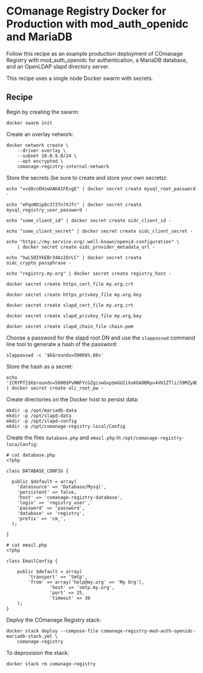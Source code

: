 <!--
COmanage Registry Docker documentation

Portions licensed to the University Corporation for Advanced Internet
Development, Inc. ("UCAID") under one or more contributor license agreements.
See the NOTICE file distributed with this work for additional information
regarding copyright ownership.

UCAID licenses this file to you under the Apache License, Version 2.0
(the "License"); you may not use this file except in compliance with the
License. You may obtain a copy of the License at:

http://www.apache.org/licenses/LICENSE-2.0

Unless required by applicable law or agreed to in writing, software
distributed under the License is distributed on an "AS IS" BASIS,
WITHOUT WARRANTIES OR CONDITIONS OF ANY KIND, either express or implied.
See the License for the specific language governing permissions and
limitations under the License.
-->

# COmanage Registry Docker for Production with mod_auth_openidc and MariaDB

Follow this recipe as an example production deployment of COmanage Registry
with mod_auth_openidc for authentication, a MariaDB database, and
an OpenLDAP slapd directory server. 

This recipe uses a single node Docker swarm with secrets.

## Recipe

Begin by creating the swarm:

```
docker swarm init
```

Create an overlay network:

```
docker network create \
    --driver overlay \
    --subnet 10.0.9.0/24 \
    --opt encrypted \
    comanage-registry-internal-network
```

Store the secrets (be sure to create and store your own secrets):

```
echo "vvd8cnEHzwUAKA1FEvgE" | docker secret create mysql_root_password - 

echo "ePqoNOipDc3737n7XJfc" | docker secret create mysql_registry_user_password - 

echo "some_client_id" | docker secret create oidc_client_id -

echo "some_client_secret" | docker secret create oidc_client_secret -

echo "https://my.service.org/.well-known/openid-configuration" \
    | docker secret create oidc_provider_metadata_url -

echo "hwL5OIVkEBr34Az2OrLC" | docker secret create oidc_crypto_passphrase -

echo "registry.my.org" | docker secret create registry_host -

docker secret create https_cert_file my.org.crt

docker secret create https_privkey_file my.org.key

docker secret create slapd_cert_file my.org.crt

docker secret create slapd_privkey_file my.org.key

docker secret create slapd_chain_file chain.pem
```

Choose a password for the slapd root DN and use the 
`slappasswd` command line tool to generate a hash of the password:

```
slappasswd -c '$6$rounds=5000$%.86s'
```

Store the hash as a secret:

```
echo '{CRYPT}$6$rounds=5000$PvNNFYcGZgiswGxp$mGU2iXuKGkDBRpv4VU1ZTli/S9MZy8DQzj66zpLuHnNQFJ5/ADv3Ij3jsKeGhJq3kFn8yv9RMhEDb/CFoCXxf1' | docker secret create olc_root_pw -
```

Create directories on the Docker host to persist data:

```
mkdir -p /opt/mariadb-data
mkdir -p /opt/slapd-data
mkdir -p /opt/slapd-config
mkdir -p /opt/comanage-registry-local/Config
```

Create the files `database.php` and `email.php` in `/opt/comanage-registry-loca/Config`:

```
# cat database.php 
<?php

class DATABASE_CONFIG {

  public $default = array(
    'datasource' => 'Database/Mysql',
    'persistent' => false,
    'host' => 'comanage-registry-database',
    'login' => 'registry_user',
    'password' => 'password',
    'database' => 'registry',
    'prefix' => 'cm_',
  );

}

# cat email.php 
<?php

class EmailConfig {

    public $default = array(
        'transport' => 'Smtp',
        'from' => array('help@my.org' => 'My Org'),
                'host' => 'smtp.my.org',
                'port' => 25,
                'timeout' => 30
    );
}

```

Deploy the COmanage Registry stack:

```
docker stack deploy --compose-file comanage-registry-mod-auth-openidc-mariadb-stack.yml \
    comanage-registry
```

To deprovision the stack:

```
docker stack rm comanage-registry
```
